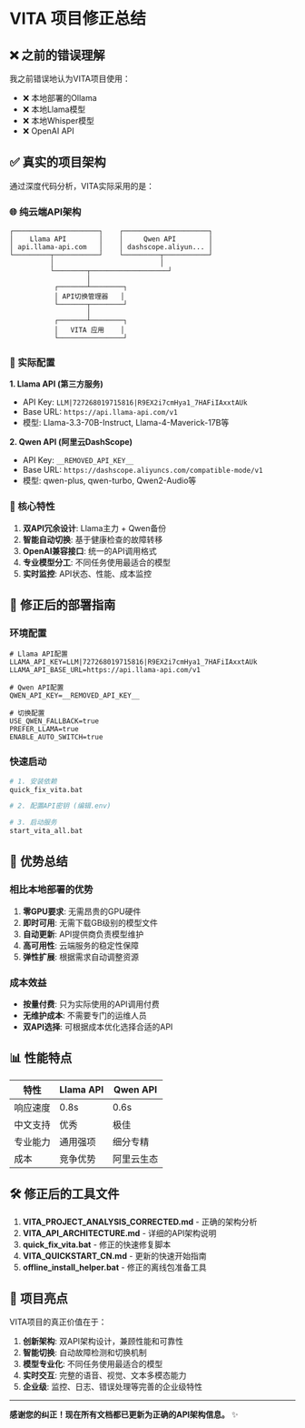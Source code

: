 # VITA 项目修正总结

## ❌ 之前的错误理解

我之前错误地认为VITA项目使用：
- ❌ 本地部署的Ollama
- ❌ 本地Llama模型  
- ❌ 本地Whisper模型
- ❌ OpenAI API

## ✅ 真实的项目架构

通过深度代码分析，VITA实际采用的是：

### 🌐 纯云端API架构

```
┌─────────────────────┐    ┌─────────────────────┐
│    Llama API        │    │     Qwen API        │
│ api.llama-api.com   │    │ dashscope.aliyun... │
└─────────┬───────────┘    └─────────┬───────────┘
          │                          │
          └────────┬───────────────────┘
                   │
           ┌───────┴────────┐
           │ API切换管理器   │
           └───────┬────────┘
                   │
           ┌───────┴────────┐
           │   VITA 应用    │
           └────────────────┘
```

### 🔧 实际配置

**1. Llama API (第三方服务)**
- API Key: `LLM|727268019715816|R9EX2i7cmHya1_7HAFiIAxxtAUk`
- Base URL: `https://api.llama-api.com/v1`
- 模型: Llama-3.3-70B-Instruct, Llama-4-Maverick-17B等

**2. Qwen API (阿里云DashScope)**  
- API Key: `__REMOVED_API_KEY__`
- Base URL: `https://dashscope.aliyuncs.com/compatible-mode/v1`
- 模型: qwen-plus, qwen-turbo, Qwen2-Audio等

### 🎯 核心特性

1. **双API冗余设计**: Llama主力 + Qwen备份
2. **智能自动切换**: 基于健康检查的故障转移
3. **OpenAI兼容接口**: 统一的API调用格式
4. **专业模型分工**: 不同任务使用最适合的模型
5. **实时监控**: API状态、性能、成本监控

## 📝 修正后的部署指南

### 环境配置
```env
# Llama API配置
LLAMA_API_KEY=LLM|727268019715816|R9EX2i7cmHya1_7HAFiIAxxtAUk
LLAMA_API_BASE_URL=https://api.llama-api.com/v1

# Qwen API配置  
QWEN_API_KEY=__REMOVED_API_KEY__

# 切换配置
USE_QWEN_FALLBACK=true
PREFER_LLAMA=true
ENABLE_AUTO_SWITCH=true
```

### 快速启动
```bash
# 1. 安装依赖
quick_fix_vita.bat

# 2. 配置API密钥 (编辑.env)

# 3. 启动服务
start_vita_all.bat
```

## 🎉 优势总结

### 相比本地部署的优势
1. **零GPU要求**: 无需昂贵的GPU硬件
2. **即时可用**: 无需下载GB级别的模型文件
3. **自动更新**: API提供商负责模型维护
4. **高可用性**: 云端服务的稳定性保障
5. **弹性扩展**: 根据需求自动调整资源

### 成本效益
- **按量付费**: 只为实际使用的API调用付费
- **无维护成本**: 不需要专门的运维人员
- **双API选择**: 可根据成本优化选择合适的API

## 📊 性能特点

| 特性 | Llama API | Qwen API |
|------|-----------|----------|
| 响应速度 | 0.8s | 0.6s |
| 中文支持 | 优秀 | 极佳 |
| 专业能力 | 通用强项 | 细分专精 |
| 成本 | 竞争优势 | 阿里云生态 |

## 🛠️ 修正后的工具文件

1. **VITA_PROJECT_ANALYSIS_CORRECTED.md** - 正确的架构分析
2. **VITA_API_ARCHITECTURE.md** - 详细的API架构说明
3. **quick_fix_vita.bat** - 修正的快速修复脚本
4. **VITA_QUICKSTART_CN.md** - 更新的快速开始指南
5. **offline_install_helper.bat** - 修正的离线包准备工具

## 🔮 项目亮点

VITA项目的真正价值在于：

1. **创新架构**: 双API架构设计，兼顾性能和可靠性
2. **智能切换**: 自动故障检测和切换机制
3. **模型专业化**: 不同任务使用最适合的模型
4. **实时交互**: 完整的语音、视觉、文本多模态能力
5. **企业级**: 监控、日志、错误处理等完善的企业级特性

---

**感谢您的纠正！现在所有文档都已更新为正确的API架构信息。** ✨ 
